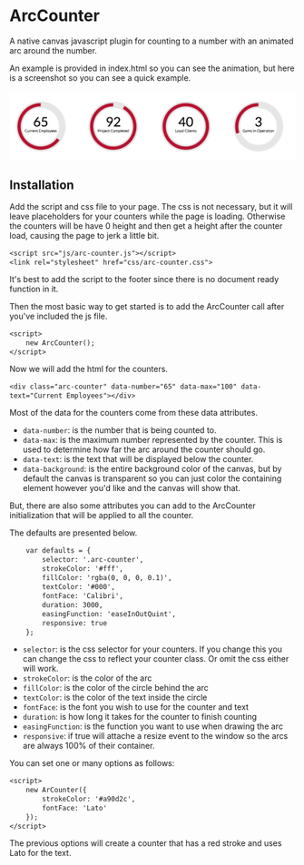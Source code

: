 # ArcCounter

A native canvas javascript plugin for counting to a number with an
animated arc around the number.

An example is provided in index.html so you can see the animation, but
here is a screenshot so you can see a quick example.

![Example Arc Counters](example-counters.png)

## Installation

Add the script and css file to your page. The css is not necessary, but
it will leave placeholders for your counters while the page is loading.
Otherwise the counters will be have 0 height and then get a height after
the counter load, causing the page to jerk a little bit.

    <script src="js/arc-counter.js"></script>
    <link rel="stylesheet" href="css/arc-counter.css">

It's best to add the script to the footer since there is no document
ready function in it.

Then the most basic way to get started is to add the ArcCounter call
after you've included the js file.

    <script>
        new ArcCounter();
    </script>

Now we will add the html for the counters.

    <div class="arc-counter" data-number="65" data-max="100" data-text="Current Employees"></div>

Most of the data for the counters come from these data attributes.

- ```data-number```: is the number that is being counted to.
- ```data-max```: is the maximum number represented by the counter. This
is used to determine how far the arc around the counter should go.
- ```data-text```: is the text that will be displayed below the counter.
- ```data-background```: is the entire background color of the canvas,
but by default the canvas is transparent so you can just color the
containing element however you'd like and the canvas will show that.

But, there are also some attributes you can add to the ArcCounter
initialization that will be applied to all the counter.

The defaults are presented below.

        var defaults = {
            selector: '.arc-counter',
            strokeColor: '#fff',
            fillColor: 'rgba(0, 0, 0, 0.1)',
            textColor: '#000',
            fontFace: 'Calibri',
            duration: 3000,
            easingFunction: 'easeInOutQuint',
            responsive: true
        };

- ```selector```: is the css selector for your counters. If you change
this you can change the css to reflect your counter class. Or omit the
css either will work.
- ```strokeColor```: is the color of the arc
- ```fillColor```: is the color of the circle behind the arc
- ```textColor```: is the color of the text inside the circle
- ```fontFace```: is the font you wish to use for the counter and text
- ```duration```: is how long it takes for the counter to finish
counting
- ```easingFunction```: is the function you want to use when drawing the
arc
- ```responsive```: if true will attache a resize event to the window so
the arcs are always 100% of their container.

You can set one or many options as follows:

    <script>
        new ArCounter({
            strokeColor: '#a90d2c',
            fontFace: 'Lato'
        });
    </script>
    
The previous options will create a counter that has a red stroke and
uses Lato for the text.
